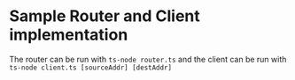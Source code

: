 # Sample Router and Client implementation

The router can be run with `ts-node router.ts` and the client can be run with
`ts-node client.ts [sourceAddr] [destAddr]`
